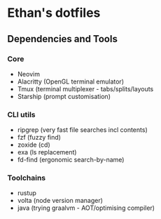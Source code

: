 # Ethan's dotfiles


## Dependencies and Tools

### Core

* Neovim 
* Alacritty (OpenGL terminal emulator)
* Tmux (terminal multiplexer - tabs/splits/layouts
* Starship (prompt customisation)

### CLI utils
* ripgrep (very fast file searches incl contents)
* fzf (fuzzy find)
* zoxide (cd)
* exa (ls replacement)
* fd-find (ergonomic search-by-name)

### Toolchains

* rustup
* volta (node version manager)
* java (trying graalvm - AOT/optimising compiler)

